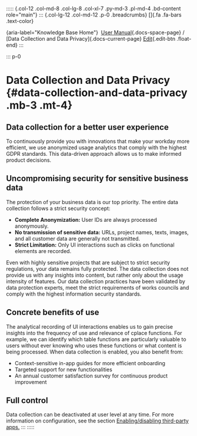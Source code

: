 ::::: {.col-12 .col-md-8 .col-lg-8 .col-xl-7 .py-md-3 .pl-md-4 .bd-content role="main"}
::: {.col-lg-12 .col-md-12 .p-0 .breadcrumbs}
[]{.fa .fa-bars .text-color}

[](https://docs.cplace.io/){aria-label="Knowledge Base Home"}  [User
Manual](/user-manual-en/){.docs-space-page} / [Data Collection and Data
Privacy]{.docs-current-page} [
Edit](https://github.com/collaborationfactory/cplace-doc-user-enu/blob/release/25.2/datenerfassung-und-datenschutz/_index.md){.edit-btn
.float-end}
:::

::: p-0
# Data Collection and Data Privacy {#data-collection-and-data-privacy .mb-3 .mt-4}

## Data collection for a better user experience

To continuously provide you with innovations that make your workday more
efficient, we use anonymized usage analytics that comply with the
highest GDPR standards. This data-driven approach allows us to make
informed product decisions.

## Uncompromising security for sensitive business data

The protection of your business data is our top priority. The entire
data collection follows a strict security concept:

- **Complete Anonymization:** User IDs are always processed anonymously.
- **No transmission of sensitive data:** URLs, project names, texts,
  images, and all customer data are generally not transmitted.
- **Strict Limitation:** Only UI interactions such as clicks on
  functional elements are recorded.

Even with highly sensitive projects that are subject to strict security
regulations, your data remains fully protected. The data collection does
not provide us with any insights into content, but rather only about the
usage intensity of features. Our data collection practices have been
validated by data protection experts, meet the strict requirements of
works councils and comply with the highest information security
standards.

## Concrete benefits of use

The analytical recording of UI interactions enables us to gain precise
insights into the frequency of use and relevance of cplace functions.
For example, we can identify which table functions are particularly
valuable to users without ever knowing who uses these functions or what
content is being processed. When data collection is enabled, you also
benefit from:

- Context-sensitive in-app guides for more efficient onboarding
- Targeted support for new functionalities
- An annual customer satisfaction survey for continuous product
  improvement

## Full control

Data collection can be deactivated at user level at any time. For more
information on configuration, see the section [Enabling/disabling
third-party
apps.](../cplace-anwenden/benutzereinstellungen-aendern/drittanbieter-apps-aktivieren-deaktivieren/)
:::
:::::

